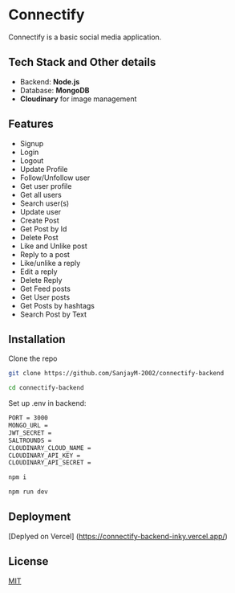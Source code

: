# Connectify

Connectify is a basic social media application.

## Tech Stack and Other details

- Backend: **Node.js**
- Database: **MongoDB**
- **Cloudinary** for image management

## Features

- Signup
- Login
- Logout
- Update Profile
- Follow/Unfollow user
- Get user profile
- Get all users
- Search user(s)
- Update user
- Create Post
- Get Post by Id
- Delete Post
- Like and Unlike post
- Reply to a post
- Like/unlike a reply
- Edit a reply
- Delete Reply
- Get Feed posts
- Get User posts
- Get Posts by hashtags
- Search Post by Text

## Installation

Clone the repo

```bash
git clone https://github.com/SanjayM-2002/connectify-backend
```

```bash
cd connectify-backend
```

Set up .env in backend:

```bash
PORT = 3000
MONGO_URL =
JWT_SECRET =
SALTROUNDS =
CLOUDINARY_CLOUD_NAME =
CLOUDINARY_API_KEY =
CLOUDINARY_API_SECRET =
```

```bash
npm i
```

```bash
npm run dev
```

## Deployment

[Deplyed on Vercel] (https://connectify-backend-inky.vercel.app/)

## License

[MIT](https://choosealicense.com/licenses/mit/)
